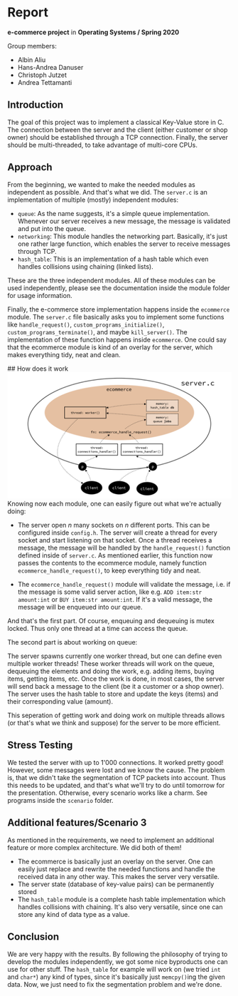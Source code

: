 # Report

**e-commerce project** in **Operating Systems / Spring 2020**

Group members:

- Albin Aliu
- Hans-Andrea Danuser
- Christoph Jutzet
- Andrea Tettamanti

## Introduction
The goal of this project was to implement a classical  Key-Value store in C. The connection between the server and the client (either customer or shop owner) should be established through a TCP connection. Finally, the server should be multi-threaded, to take advantage of multi-core CPUs.

## Approach
From the beginning, we wanted to make the needed modules as independent as possible. And that's what we did. The `server.c` is an implementation of multiple (mostly) independent modules: 

- `queue`: As the name suggests, it's a simple queue implementation. Whenever our server receives a new message, the message is validated and put into the queue.
- `networking`: This module handles the networking part. Basically, it's just one rather large function, which enables the server to receive messages through TCP.
- `hash_table`: This is an implementation of a hash table which even handles collisions using chaining (linked lists).

These are the three independent modules. All of these modules can be used independently, please see the documentation inside the module folder for usage information.

Finally, the e-commerce store implementation happens inside the `ecommerce` module. The `server.c` file basically asks you to implement some functions like `handle_request()`, `custom_programs_initialize()`, `custom_programs_terminate()`, and maybe `kill_server()`. The implementation of these function happens inside `ecommerce`. One could say that the ecommerce module is kind of an overlay for the server, which makes everything tidy, neat and clean. 


## How does it work
![](architecture.png)
Knowing now each module, one can easily figure out what we're actually doing:

- The server open $n$ many sockets on $n$ different ports. This can be configured inside `config.h`. The server will create a thread for every socket and start listening on that socket. Once a thread receives a message, the message will be handled by the `handle_request()` function defined inside of `server.c`. As mentioned earlier, this function now passes the contents to the ecommerce module, namely function `ecommerce_handle_request()`, to keep everything tidy and neat. 

- The `ecommerce_handle_request()` module will validate the message, i.e. if the message is some valid server action, like e.g. `ADD item:str amount:int` or `BUY item:str amount:int`. If it's a valid message, the message will be enqueued into our queue. 

And that's the first part. Of course, enqueuing and dequeuing is mutex locked. Thus only one thread at a time can access the queue. 

The second part is about working on queue: 

The server spawns currently one worker thread, but one can define even multiple worker threads! These worker threads will work on the queue, dequeuing the elements and doing the work, e.g. adding items, buying items, getting items, etc. Once the work is done, in most cases, the server will send back a message to the client (be it a customer or a shop owner). The server uses the hash table to store and update the keys (items) and their corresponding value (amount). 

This seperation of getting work and doing work on multiple threads allows (or that's what we think and suppose) for the server to be more efficient. 

## Stress Testing
We tested the server with up to 1'000 connections. It worked pretty good! However, some messages were lost and we know the cause. The problem is, that we didn't take the segmentation of TCP packets into account. Thus this needs to be updated, and that's what we'll try to do until tomorrow for the presentation. Otherwise, every scenario works like a charm. See programs inside  the `scenario` folder. 

## Additional features/Scenario 3
As mentioned in the requirements, we need to implement an additional feature or more complex architecture. We did both of them!

- The ecommerce is basically just an overlay on the server. One can easily just replace and rewrite the needed functions and handle the received data in any other way. This makes the server very versatile. 
- The server state (database of key-value pairs) can be permanently stored
- The `hash_table` module is a complete hash table implementation which handles collisions with chaining. It's also very versatile, since one can store any kind of data type as a value.


## Conclusion

We are very happy with the results. By following the philosophy of trying to develop the modules independently, we got some nice byproducts one can use for other stuff. The `hash_table` for example will work on (we tried `int` and `char*`) any kind of types, since it's basically just `memcpy()`ing the given data. Now, we just need to fix the segmentation problem and we're done.
